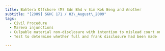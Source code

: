 ```yaml
---
title: Bahtera Offshore (M) Sdn Bhd v Sim Kok Beng and Another 
subtitle: "[2009] SGHC 171 / 03\_August\_2009"
tags:
  - Civil Procedure
  - Mareva injunctions
  - Culpable material non-disclosure with intention to mislead court on material facts
  - Test to determine whether full and frank disclosure had been made

---
```


